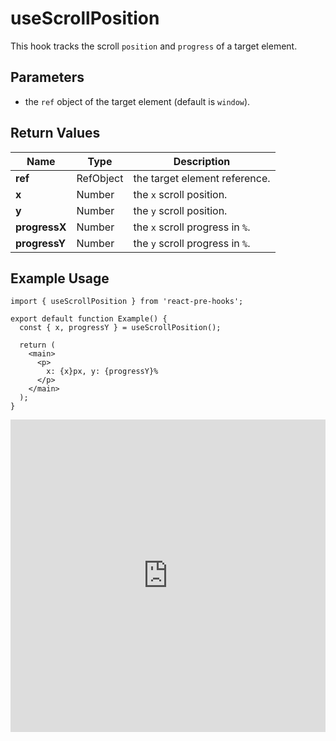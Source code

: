 # useScrollPosition

This hook tracks the scroll `position` and `progress` of a target element.

## Parameters

- the `ref` object of the target element (default is `window`).

## Return Values

| Name          | Type      | Description                     |
| ------------- | --------- | ------------------------------- |
| **ref**       | RefObject | the target element reference.   |
| **x**         | Number    | the `x` scroll position.        |
| **y**         | Number    | the `y` scroll position.        |
| **progressX** | Number    | the `x` scroll progress in `%`. |
| **progressY** | Number    | the `y` scroll progress in `%`. |

## Example Usage

```tsx
import { useScrollPosition } from 'react-pre-hooks';

export default function Example() {
  const { x, progressY } = useScrollPosition();

  return (
    <main>
      <p>
        x: {x}px, y: {progressY}%
      </p>
    </main>
  );
}
```

<iframe src="https://codesandbox.io/embed/usescrollposition-6ffxw8?fontsize=14&hidenavigation=1&module=%2Fsrc%2FComponent.tsx&theme=dark" style="width:100%; height:500px; border:0; overflow:hidden;" title="useScrollPosition" allow="accelerometer; ambient-light-sensor; camera; encrypted-media; geolocation; gyroscope; hid; microphone; midi; payment; usb; vr; xr-spatial-tracking" sandbox="allow-forms allow-modals allow-popups allow-presentation allow-same-origin allow-scripts"></iframe>
